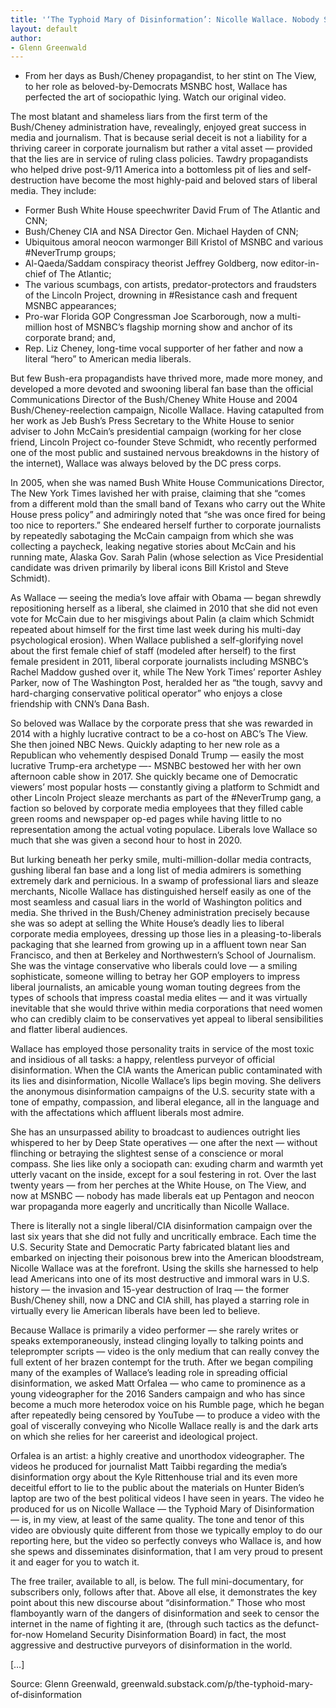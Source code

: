 ```yaml
---
title: '‘The Typhoid Mary of Disinformation’: Nicolle Wallace. Nobody Spreads it More Relentlessly.'
layout: default
author:
- Glenn Greenwald
---
```


- From her days as Bush/Cheney propagandist, to her stint on The View, to her role as beloved-by-Democrats MSNBC host, Wallace has perfected the art of sociopathic lying. Watch our original video.

The most blatant and shameless liars from the first term of the Bush/Cheney administration have, revealingly, enjoyed great success in media and journalism. That is because serial deceit is not a liability for a thriving career in corporate journalism but rather a vital asset — provided that the lies are in service of ruling class policies. Tawdry propagandists who helped drive post-9/11 America into a bottomless pit of lies and self-destruction have become the most highly-paid and beloved stars of liberal media. They include:

- Former Bush White House speechwriter David Frum of The Atlantic and CNN;
- Bush/Cheney CIA and NSA Director Gen. Michael Hayden of CNN;
- Ubiquitous amoral neocon warmonger Bill Kristol of MSNBC and various #NeverTrump groups;
- Al-Qaeda/Saddam conspiracy theorist Jeffrey Goldberg, now editor-in-chief of The Atlantic;
- The various scumbags, con artists, predator-protectors and fraudsters of the Lincoln Project, drowning in #Resistance cash and frequent MSNBC appearances;
- Pro-war Florida GOP Congressman Joe Scarborough, now a multi-million host of MSNBC’s flagship morning show and anchor of its corporate brand; and,
- Rep. Liz Cheney, long-time vocal supporter of her father and now a literal “hero” to American media liberals.

But few Bush-era propagandists have thrived more, made more money, and developed a more devoted and swooning liberal fan base than the official Communications Director of the Bush/Cheney White House and 2004 Bush/Cheney-reelection campaign, Nicolle Wallace. Having catapulted from her work as Jeb Bush’s Press Secretary to the White House to senior adviser to John McCain’s presidential campaign (working for her close friend, Lincoln Project co-founder Steve Schmidt, who recently performed one of the most public and sustained nervous breakdowns in the history of the internet), Wallace was always beloved by the DC press corps.

In 2005, when she was named Bush White House Communications Director, The New York Times lavished her with praise, claiming that she “comes from a different mold than the small band of Texans who carry out the White House press policy” and admiringly noted that “she was once fired for being too nice to reporters.” She endeared herself further to corporate journalists by repeatedly sabotaging the McCain campaign from which she was collecting a paycheck, leaking negative stories about McCain and his running mate, Alaska Gov. Sarah Palin (whose selection as Vice Presidential candidate was driven primarily by liberal icons Bill Kristol and Steve Schmidt).

As Wallace — seeing the media’s love affair with Obama — began shrewdly repositioning herself as a liberal, she claimed in 2010 that she did not even vote for McCain due to her misgivings about Palin (a claim which Schmidt repeated about himself for the first time last week during his multi-day psychological erosion). When Wallace published a self-glorifying novel about the first female chief of staff (modeled after herself) to the first female president in 2011, liberal corporate journalists including MSNBC’s Rachel Maddow gushed over it, while The New York Times’ reporter Ashley Parker, now of The Washington Post, heralded her as “the tough, savvy and hard-charging conservative political operator” who enjoys a close friendship with CNN’s Dana Bash.

So beloved was Wallace by the corporate press that she was rewarded in 2014 with a highly lucrative contract to be a co-host on ABC’s The View. She then joined NBC News. Quickly adapting to her new role as a Republican who vehemently despised Donald Trump — easily the most lucrative Trump-era archetype —- MSNBC bestowed her with her own afternoon cable show in 2017. She quickly became one of Democratic viewers’ most popular hosts — constantly giving a platform to Schmidt and other Lincoln Project sleaze merchants as part of the #NeverTrump gang, a faction so beloved by corporate media employees that they filled cable green rooms and newspaper op-ed pages while having little to no representation among the actual voting populace. Liberals love Wallace so much that she was given a second hour to host in 2020.

But lurking beneath her perky smile, multi-million-dollar media contracts, gushing liberal fan base and a long list of media admirers is something extremely dark and pernicious. In a swamp of professional liars and sleaze merchants, Nicolle Wallace has distinguished herself easily as one of the most seamless and casual liars in the world of Washington politics and media. She thrived in the Bush/Cheney administration precisely because she was so adept at selling the White House’s deadly lies to liberal corporate media employees, dressing up those lies in a pleasing-to-liberals packaging that she learned from growing up in a affluent town near San Francisco, and then at Berkeley and Northwestern’s School of Journalism. She was the vintage conservative who liberals could love — a smiling sophisticate, someone willing to betray her GOP employers to impress liberal journalists, an amicable young woman touting degrees from the types of schools that impress coastal media elites — and it was virtually inevitable that she would thrive within media corporations that need women who can credibly claim to be conservatives yet appeal to liberal sensibilities and flatter liberal audiences.

Wallace has employed those personality traits in service of the most toxic and insidious of all tasks: a happy, relentless purveyor of official disinformation. When the CIA wants the American public contaminated with its lies and disinformation, Nicolle Wallace’s lips begin moving. She delivers the anonymous disinformation campaigns of the U.S. security state with a tone of empathy, compassion, and liberal elegance, all in the language and with the affectations which affluent liberals most admire.

She has an unsurpassed ability to broadcast to audiences outright lies whispered to her by Deep State operatives — one after the next — without flinching or betraying the slightest sense of a conscience or moral compass. She lies like only a sociopath can: exuding charm and warmth yet utterly vacant on the inside, except for a soul festering in rot. Over the last twenty years — from her perches at the White House, on The View, and now at MSNBC — nobody has made liberals eat up Pentagon and neocon war propaganda more eagerly and uncritically than Nicolle Wallace.

There is literally not a single liberal/CIA disinformation campaign over the last six years that she did not fully and uncritically embrace. Each time the U.S. Security State and Democratic Party fabricated blatant lies and embarked on injecting their poisonous brew into the American bloodstream, Nicolle Wallace was at the forefront. Using the skills she harnessed to help lead Americans into one of its most destructive and immoral wars in U.S. history — the invasion and 15-year destruction of Iraq — the former Bush/Cheney shill, now a DNC and CIA shill, has played a starring role in virtually every lie American liberals have been led to believe.

Because Wallace is primarily a video performer — she rarely writes or speaks extemporaneously, instead clinging loyally to talking points and teleprompter scripts — video is the only medium that can really convey the full extent of her brazen contempt for the truth. After we began compiling many of the examples of Wallace’s leading role in spreading official disinformation, we asked Matt Orfalea — who came to prominence as a young videographer for the 2016 Sanders campaign and who has since become a much more heterodox voice on his Rumble page, which he began after repeatedly being censored by YouTube — to produce a video with the goal of viscerally conveying who Nicolle Wallace really is and the dark arts on which she relies for her careerist and ideological project.

Orfalea is an artist: a highly creative and unorthodox videographer. The videos he produced for journalist Matt Taibbi regarding the media’s disinformation orgy about the Kyle Rittenhouse trial and its even more deceitful effort to lie to the public about the materials on Hunter Biden’s laptop are two of the best political videos I have seen in years. The video he produced for us on Nicolle Wallace — the Typhoid Mary of Disinformation — is, in my view, at least of the same quality. The tone and tenor of this video are obviously quite different from those we typically employ to do our reporting here, but the video so perfectly conveys who Wallace is, and how she spews and disseminates disinformation, that I am very proud to present it and eager for you to watch it.

The free trailer, available to all, is below. The full mini-documentary, for subscribers only, follows after that. Above all else, it demonstrates the key point about this new discourse about “disinformation.” Those who most flamboyantly warn of the dangers of disinformation and seek to censor the internet in the name of fighting it are, (through such tactics as the defunct-for-now Homeland Security Disinformation Board) in fact, the most aggressive and destructive purveyors of disinformation in the world.

[…]

Source: Glenn Greenwald, greenwald.substack.com/p/the-typhoid-mary-of-disinformation
